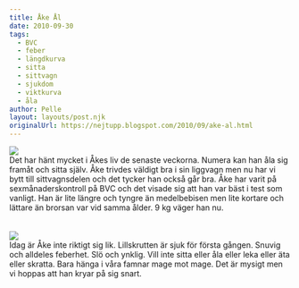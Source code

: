 ```yaml
---
title: Åke Ål
date: 2010-09-30
tags: 
  - BVC
  - feber
  - längdkurva
  - sitta
  - sittvagn
  - sjukdom
  - viktkurva
  - åla	
author: Pelle
layout: layouts/post.njk
originalUrl: https://nejtupp.blogspot.com/2010/09/ake-al.html
---
```


<img src="../../../../img/Kring+Ebbehill-_MG_3105.jpg"><br>Det har hänt mycket i Åkes liv de senaste veckorna. Numera kan han åla sig framåt och sitta själv. Åke trivdes väldigt bra i sin liggvagn men nu har vi bytt till sittvagnsdelen och det tycker han också går bra. Åke har varit på sexmånaderskontroll på BVC och det visade sig att han var bäst i test som vanligt. Han är lite längre och tyngre än medelbebisen men lite kortare och lättare än brorsan var vid samma ålder. 9 kg väger han nu.<br><br><br><img src="../../../../img/ake-kurva6-anonym.png"><br>Idag är Åke inte riktigt sig lik. Lillskrutten är sjuk för första gången. Snuvig och alldeles feberhet. Slö och ynklig. Vill inte sitta eller åla eller leka eller äta eller skratta. Bara hänga i våra famnar mage mot mage. Det är mysigt men vi hoppas att han kryar på sig snart.
<!-- no comments on this post -->